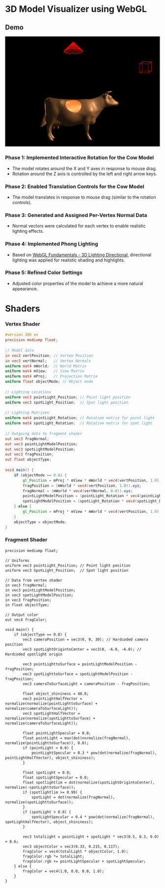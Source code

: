# 3D Model Visualizer using WebGL

## **Demo**
![Diagram](Final_Render.jpg)

### Phase 1: Implemented Interactive Rotation for the Cow Model
   - The model rotates around the X and Y axes in response to mouse drag.
   - Rotation around the Z axis is controlled by the left and right arrow keys.

### Phase 2: Enabled Translation Controls for the Cow Model
   - The model translates in response to mouse drag (similar to the rotation controls).

### Phase 3: Generated and Assigned Per-Vertex Normal Data
   - Normal vectors were calculated for each vertex to enable realistic lighting effects.

### Phase 4: Implemented Phong Lighting
   - Based on [WebGL Fundamentals - 3D Lighting Directional](https://webglfundamentals.org/webgl/lessons/webgl-3d-lighting-directional.html), directional lighting was applied for realistic shading and highlights.

### Phase 5: Refined Color Settings
   - Adjusted color properties of the model to achieve a more natural appearance.

# Shaders

### Vertex Shader

```glsl
#version 300 es
precision mediump float;

// Model data 
in vec3 vertPosition; // Vertex Position 
in vec3 vertNormal;   // Vertex Normals 
uniform mat4 mWorld;  // World Matrix 
uniform mat4 mView;   // View Matrix 
uniform mat4 mProj;   // Projection Matrix 
uniform float objectMode; // Object mode 

// Lighting Locations 
uniform vec3 pointLight_Position; // Point light position 
uniform vec3 spotLight_Position;  // Spot light position 

// Lighting Matrices 
uniform mat4 pointLight_Rotation; // Rotation matrix for point light  
uniform mat4 spotLight_Rotation;  // Rotation matrix for spot light  

// Outgoing data to fragment shader
out vec3 fragNormal;
out vec3 pointLightModelPosition;
out vec3 spotLightModelPosition;
out vec3 fragPosition;
out float objectType;

void main() {
    if (objectMode == 0.0) {
        gl_Position = mProj * mView * mWorld * vec4(vertPosition, 1.0);
        fragPosition = (mWorld * vec4(vertPosition, 1.0)).xyz;
        fragNormal = (mWorld * vec4(vertNormal, 0.0)).xyz;
        pointLightModelPosition = (pointLight_Rotation * vec4(pointLight_Position, 1.0)).xyz;
        spotLightModelPosition = (spotLight_Rotation * vec4(spotLight_Position, 1.0)).xyz;
    } else {
        gl_Position = mProj * mView * mWorld * vec4(vertPosition, 1.0);
    }
    objectType = objectMode;
}
```

### Fragment Shader 
```#version 300 es
precision mediump float;

// Uniforms
uniform vec3 pointLight_Position; // Point light position
uniform vec3 SpotLight_Position;  // Spot light position

// Data from vertex shader
in vec3 fragNormal;
in vec3 pointLightModelPosition;
in vec3 spotLightModelPosition;
in vec3 fragPosition;
in float objectType;

// Output color
out vec4 fragColor;

void main() {
    if (objectType == 0.0) {
        vec3 cameraPosition = vec3(0, 0, 30); // Hardcoded camera position
        vec3 spotLightOrigintoCenter = vec3(0, -6.0, -6.0); // Hardcoded spotlight origin

        vec3 pointLighttoSurface = pointLightModelPosition - fragPosition;
        vec3 spotLighttoSurface = spotLightModelPosition - fragPosition;
        vec3 cameraToSurfaceLight = cameraPosition - fragPosition;

        float object_shininess = 40.0;
        vec3 pointLightHalfVector = normalize(normalize(pointLighttoSurface) + normalize(cameraToSurfaceLight));
        vec3 spotLightHalfVector = normalize(normalize(spotLighttoSurface) + normalize(cameraToSurfaceLight));

        float pointLightSpecular = 0.0;
        float pointLight = max(dot(normalize(fragNormal), normalize(pointLighttoSurface)), 0.0);
        if (pointLight > 0.0) {
            pointLightSpecular = 0.3 * pow(dot(normalize(fragNormal), pointLightHalfVector), object_shininess);
        }

        float spotLight = 0.0;
        float spotLightSpecular = 0.0;
        float spotlightlim = dot(normalize(spotLightOrigintoCenter), normalize(-spotLighttoSurface));
        if (spotlightlim >= 0.99) {
            spotLight = dot(normalize(fragNormal), normalize(spotLighttoSurface));
        }
        if (spotLight > 0.0) {
            spotLightSpecular = 0.4 * pow(dot(normalize(fragNormal), spotLightHalfVector), object_shininess);
        }

        vec3 totalLight = pointLight + spotLight * vec3(0.5, 0.3, 0.0) + 0.6;
        vec3 objectColor = vec3(0.33, 0.215, 0.117);
        fragColor = vec4(totalLight * objectColor, 1.0);
        fragColor.rgb *= totalLight;
        fragColor.rgb += pointLightSpecular + spotLightSpecular;
    } else {
        fragColor = vec4(1.0, 0.0, 0.0, 1.0);
    }
}
```
